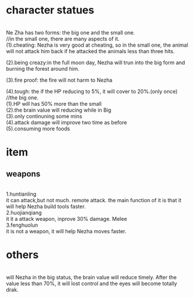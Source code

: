 # character statues
<br>
Ne Zha has two forms: the big one and the small one.
<br>
//in the small one, there are many aspects of it.
<br>
(1).cheating: Nezha is very good at cheating, so in the small one, the animal will not attack him back if he attacked the animals less than three hits.

(2).being creazy:in the full moon day, Nezha will trun into the big form and burning the forest around him.

(3).fire proof: the fire will not harm to Nezha

(4).tough: the if the HP reducing to 5%, it will cover to 20%.(only once) 
<br>
//the big one.
<br>
(1).HP will has 50% more than the small
<br>
(2).the brain value will reducing while in Big 
<br>
(3).only continuning some mins
<br>
(4).attack damage will improve two time as before
<br>
(5).consuming more foods

# item
## weapons
<br>
1.huntianling
<br>
it can attack,but not much. remote attack. the main function of it is that it will help Nezha build tools faster.
<br>
2.huojianqiang
<br>
it it a attack weapon, inprove 30% damage. Melee
<br>
3.fenghuolun
<br>
it is not a weapon, it will help Nezha moves faster.

# others
<br>
will Nezha in the big status, the brain value will reduce timely. After the value less than 70%, it will lost control and the eyes will become totally drak.

